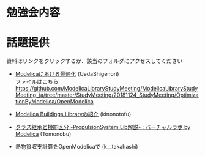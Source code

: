 # 勉強会内容

# 話題提供  
資料はリンクをクリックするか、該当のフォルダにアクセスしてください  
* [Modelicaにおける最適化](https://qiita.com/UedaShigenori/items/aae444326b28ccc8b20f)  (UedaShigenori)  
ファイルはこちら
https://github.com/ModelicaLibraryStudyMeeting/ModelicaLibraryStudyMeeting_ja/tree/master/StudyMeeting/20181124_StudyMeeting/OptimizationByModelica/OpenModelica

* [Modelica Buildings Libraryの紹介](https://github.com/kinonotofu/tofulog/raw/master/document/20181124MBL_introduction.pptx)  (kinonotofu)  
* [クラス継承と機能区分 -PropulsionSystem Lib解説- : バーチャルラボ by Modelica](http://virtuallabmodelica.blog.jp/archives/12870298.html)  (Tomonobu)  
* 熱物質収支計算をOpenModelicaで (k__takahashi)

